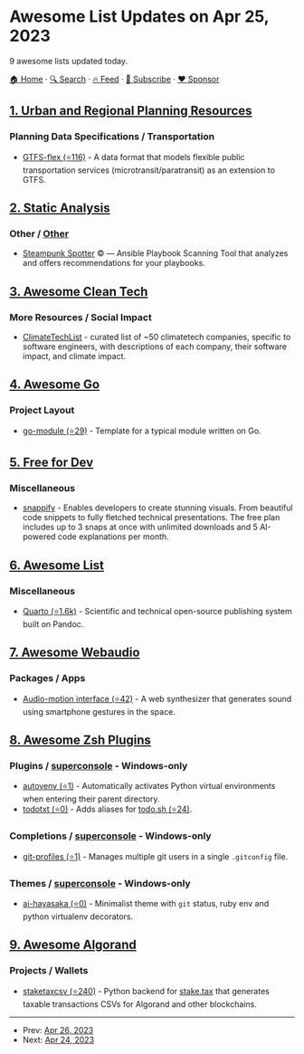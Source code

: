 # Awesome List Updates on Apr 25, 2023

9 awesome lists updated today.

[🏠 Home](/README.md) · [🔍 Search](https://www.trackawesomelist.com/search/) · [🔥 Feed](https://www.trackawesomelist.com/rss.xml) · [📮 Subscribe](https://trackawesomelist.us17.list-manage.com/subscribe?u=d2f0117aa829c83a63ec63c2f&id=36a103854c) · [❤️  Sponsor](https://github.com/sponsors/theowenyoung)



## [1. Urban and Regional Planning Resources](/content/APA-Technology-Division/urban-and-regional-planning-resources/README.md)

### Planning Data Specifications / Transportation

*   [GTFS-flex (⭐116)](https://github.com/MobilityData/gtfs-flex) - A data format that models flexible public transportation services (microtransit/paratransit) as an extension to GTFS.

## [2. Static Analysis](/content/analysis-tools-dev/static-analysis/README.md)

### Other / [Other](#other-1)

*   [Steampunk Spotter](https://steampunk.si/spotter/) :copyright: — Ansible Playbook Scanning Tool that analyzes and offers recommendations for your playbooks.

## [3. Awesome Clean Tech](/content/nglgzz/awesome-clean-tech/README.md)

### More Resources / Social Impact

*   [ClimateTechList](https://www.climatetechlist.com/) - curated list of \~50 climatetech companies, specific to software engineers, with descriptions of each company, their software impact, and climate impact.

## [4. Awesome Go](/content/avelino/awesome-go/README.md)

### Project Layout

*   [go-module (⭐29)](https://github.com/octomation/go-module) - Template for a typical module written on Go.

## [5. Free for Dev](/content/ripienaar/free-for-dev/README.md)

### Miscellaneous

*   [snappify](https://snappify.com) - Enables developers to create stunning visuals. From beautiful code snippets to fully fletched technical presentations. The free plan includes up to 3 snaps at once with unlimited downloads and 5 AI-powered code explanations per month.

## [6. Awesome List](/content/sindresorhus/awesome/README.md)

### Miscellaneous

*   [Quarto (⭐1.6k)](https://github.com/mcanouil/awesome-quarto#readme) - Scientific and technical open-source publishing system built on Pandoc.

## [7. Awesome Webaudio](/content/notthetup/awesome-webaudio/README.md)

### Packages / Apps

*   [Audio-motion interface (⭐42)](https://github.com/MaxAlyokhin/audio-motion-interface) - A web synthesizer that generates sound using smartphone gestures in the space.

## [8. Awesome Zsh Plugins](/content/unixorn/awesome-zsh-plugins/README.md)

### Plugins / [superconsole](https://github.com/alexchmykhalo/superconsole) - Windows-only

*   [autovenv (⭐1)](https://github.com/linnnus/autovenv) - Automatically activates Python virtual environments when entering their parent directory.
*   [todotxt (⭐0)](https://github.com/Neluji/omz-todotxt) - Adds aliases for [todo.sh (⭐24)](https://github.com/benignoc/alfred-todotxt/).

### Completions / [superconsole](https://github.com/alexchmykhalo/superconsole) - Windows-only

*   [git-profiles (⭐1)](https://github.com/baliestri/git-profiles.plugin.zsh) - Manages multiple git users in a single `.gitconfig` file.

### Themes / [superconsole](https://github.com/alexchmykhalo/superconsole) - Windows-only

*   [ai-hayasaka (⭐0)](https://github.com/aeghost/ai-hayasaka-zsh-theme) - Minimalist theme with `git` status, ruby env and python virtualenv decorators.

## [9. Awesome Algorand](/content/aorumbayev/awesome-algorand/README.md)

### Projects / Wallets

*   [staketaxcsv (⭐240)](https://github.com/hodgerpodger/staketaxcsv) - Python backend for [stake.tax](https://stake.tax) that generates taxable transactions CSVs for Algorand and other blockchains.

---

- Prev: [Apr 26, 2023](/content/2023/04/26/README.md)
- Next: [Apr 24, 2023](/content/2023/04/24/README.md)